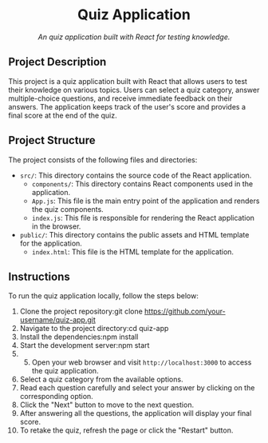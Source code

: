 <h1 align="center">
  Quiz Application
</h1>

<p align="center">
  <em>An  quiz application built with React for testing knowledge.</em>
</p>

## Project Description
This project is a quiz application built with React that allows users to test their knowledge on various topics. Users can select a quiz category, answer multiple-choice questions, and receive immediate feedback on their answers. The application keeps track of the user's score and provides a final score at the end of the quiz.

## Project Structure
The project consists of the following files and directories:

- `src/`: This directory contains the source code of the React application.
  - `components/`: This directory contains React components used in the application.
  - `App.js`: This file is the main entry point of the application and renders the quiz components.
  - `index.js`: This file is responsible for rendering the React application in the browser.
- `public/`: This directory contains the public assets and HTML template for the application.
  - `index.html`: This file is the HTML template for the application.

## Instructions
To run the quiz application locally, follow the steps below:

1. Clone the project repository:git clone https://github.com/your-username/quiz-app.git
2. Navigate to the project directory:cd quiz-app
3. Install the dependencies:npm install
4. Start the development server:npm start
5. 5. Open your web browser and visit `http://localhost:3000` to access the quiz application.
6. Select a quiz category from the available options.
7. Read each question carefully and select your answer by clicking on the corresponding option.
8. Click the "Next" button to move to the next question.
9. After answering all the questions, the application will display your final score.
10. To retake the quiz, refresh the page or click the "Restart" button.


